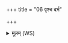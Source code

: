 +++
title = "06 वृश्च दर्भ"

+++
<details><summary>मूलम् (WS)</summary>

वृश्च दर्भ सपत्नान् मे वृश्च मे पृतनायतः ।  
वृश्च मे सर्वान् दुर्हार्दो वृश्च मे द्विषतो मणे ॥ ७ ॥
</details>